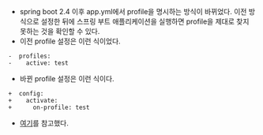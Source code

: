 - spring boot 2.4 이후 app.yml에서 profile을 명시하는 방식이 바뀌었다. 이전 방식으로 설정한 뒤에 스프링 부트 애플리케이션을 실행하면 profile을 제대로 찾지 못하는 것을 확인할 수 있다.
- 이전 profile 설정은 이런 식이었다.
```
-  profiles:
-    active: test
```
- 바뀐 profile 설정은 이런 식이다.
```
+  config:
+    activate:
+      on-profile: test
```
- [여기](https://github.com/spring-projects/spring-boot/wiki/Spring-Boot-Config-Data-Migration-Guide)를 참고했다.
